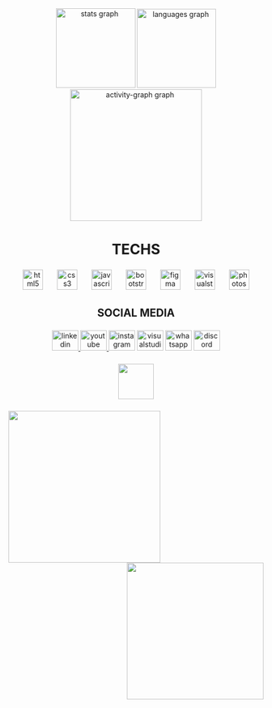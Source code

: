 <div align="center">
  <img src="https://github-readme-stats.vercel.app/api?username=Kauanwasconcelos&hide_title=false&hide_rank=false&show_icons=true&include_all_commits=true&count_private=true&disable_animations=false&theme=nightowl&locale=pt-br&hide_border=false&order=1" height="157" alt="stats graph"  />
  <img src="https://github-readme-stats.vercel.app/api/top-langs?username=Kauanwasconcelos&locale=pt-br&hide_title=false&layout=compact&card_width=320&langs_count=5&theme=nightowl&hide_border=false&order=2" height="156" alt="languages graph"  />
  <img src="https://github-readme-activity-graph.vercel.app/graph?username=Kauanwasconcelos&radius=16&theme=nightowl&area=true&order=5&hide_border=false&hide_title=false" height="260" alt="activity-graph graph"  />
</div>

###

<h1 align="center">TECHS</h1>

###

<div align="center">
  <img src="https://cdn.jsdelivr.net/gh/devicons/devicon/icons/html5/html5-original.svg" height="40" alt="html5 logo"  />
  <img width="20" />
  <img src="https://cdn.jsdelivr.net/gh/devicons/devicon/icons/css3/css3-original.svg" height="40" alt="css3 logo"  />
  <img width="20" />
  <img src="https://cdn.jsdelivr.net/gh/devicons/devicon/icons/javascript/javascript-original.svg" height="40" alt="javascript logo"  />
  <img width="20" />
  <img src="https://cdn.jsdelivr.net/gh/devicons/devicon/icons/bootstrap/bootstrap-original.svg" height="40" alt="bootstrap logo"  />
  <img width="20" />
  <img src="https://cdn.jsdelivr.net/gh/devicons/devicon/icons/figma/figma-original.svg" height="40" alt="figma logo"  />
  <img width="20" />
  <img src="https://cdn.jsdelivr.net/gh/devicons/devicon/icons/visualstudio/visualstudio-plain.svg" height="40" alt="visualstudio logo"  />
  <img width="20" />
  <img src="https://cdn.jsdelivr.net/gh/devicons/devicon/icons/photoshop/photoshop-plain.svg" height="40" alt="photoshop logo"  />
</div>

###

<h2 align="center">SOCIAL MEDIA</h2>

###

<div align="center">
  <a href="https://www.linkedin.com/in/kentaro-kauan-710145303/" target="_blank">
    <img src="https://raw.githubusercontent.com/maurodesouza/profile-readme-generator/master/src/assets/icons/social/linkedin/default.svg" width="52" height="40" alt="linkedin logo"  />
  </a>
  <a href="https://www.youtube.com/@kentarokauan2484" target="_blank">
    <img src="https://raw.githubusercontent.com/maurodesouza/profile-readme-generator/master/src/assets/icons/social/youtube/default.svg" width="52" height="40" alt="youtube logo"  />
  </a>
  <img src="https://raw.githubusercontent.com/maurodesouza/profile-readme-generator/master/src/assets/icons/social/instagram/default.svg" width="52" height="40" alt="instagram logo"  />
  <img src="https://raw.githubusercontent.com/maurodesouza/profile-readme-generator/master/src/assets/icons/social/visualstudio/default.svg" width="52" height="40" alt="visualstudio logo"  />
  <img src="https://raw.githubusercontent.com/maurodesouza/profile-readme-generator/master/src/assets/icons/social/whatsapp/default.svg" width="52" height="40" alt="whatsapp logo"  />
  <img src="https://raw.githubusercontent.com/maurodesouza/profile-readme-generator/master/src/assets/icons/social/discord/default.svg" width="52" height="40" alt="discord logo"  />
</div>

###



###

<div align="center">
  <img height="70" src="https://user-images.githubusercontent.com/74038190/212284158-e840e285-664b-44d7-b79b-e264b5e54825.gif"  />
</div>

###

<img align="left" height="300" src="https://user-images.githubusercontent.com/74038190/212750996-938b257b-266c-45a7-9af7-655341c0f58b.gif"  />

###

<img align="right" height="270" src="https://user-images.githubusercontent.com/74038190/212750155-3ceddfbd-19d3-40a3-87af-8d329c8323c4.gif"  />

###
